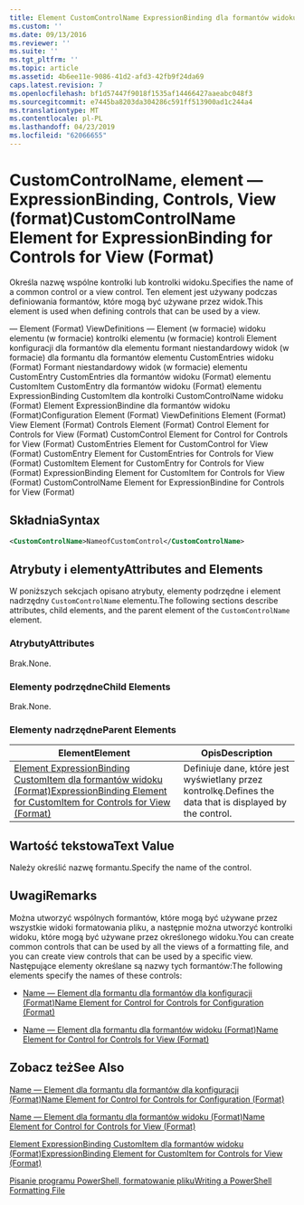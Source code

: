 ```yaml
---
title: Element CustomControlName ExpressionBinding dla formantów widoku (Format) | Dokumentacja firmy Microsoft
ms.custom: ''
ms.date: 09/13/2016
ms.reviewer: ''
ms.suite: ''
ms.tgt_pltfrm: ''
ms.topic: article
ms.assetid: 4b6ee11e-9086-41d2-afd3-42fb9f24da69
caps.latest.revision: 7
ms.openlocfilehash: bf1d57447f9018f1535af14466427aaeabc048f3
ms.sourcegitcommit: e7445ba8203da304286c591ff513900ad1c244a4
ms.translationtype: MT
ms.contentlocale: pl-PL
ms.lasthandoff: 04/23/2019
ms.locfileid: "62066655"
---
```

# <a name="customcontrolname-element-for-expressionbinding-for-controls-for-view-format"></a><span data-ttu-id="55719-102">CustomControlName, element — ExpressionBinding, Controls, View (format)</span><span class="sxs-lookup"><span data-stu-id="55719-102">CustomControlName Element for ExpressionBinding for Controls for View (Format)</span></span>

<span data-ttu-id="55719-103">Określa nazwę wspólne kontrolki lub kontrolki widoku.</span><span class="sxs-lookup"><span data-stu-id="55719-103">Specifies the name of a common control or a view control.</span></span> <span data-ttu-id="55719-104">Ten element jest używany podczas definiowania formantów, które mogą być używane przez widok.</span><span class="sxs-lookup"><span data-stu-id="55719-104">This element is used when defining controls that can be used by a view.</span></span>

<span data-ttu-id="55719-105">— Element (Format) ViewDefinitions — Element (w formacie) widoku elementu (w formacie) kontrolki elementu (w formacie) kontroli Element konfiguracji dla formantów dla elementu formant niestandardowy widok (w formacie) dla formantu dla formantów elementu CustomEntries widoku (Format) Formant niestandardowy widok (w formacie) elementu CustomEntry CustomEntries dla formantów widoku (Format) elementu CustomItem CustomEntry dla formantów widoku (Format) elementu ExpressionBinding CustomItem dla kontrolki CustomControlName widoku (Format) Element ExpressionBindine dla formantów widoku (Format)</span><span class="sxs-lookup"><span data-stu-id="55719-105">Configuration Element (Format) ViewDefinitions Element (Format) View Element (Format) Controls Element (Format) Control Element for Controls for View (Format) CustomControl Element for Control for Controls for View (Format) CustomEntries Element for CustomControl for View (Format) CustomEntry Element for CustomEntries for Controls for View (Format) CustomItem Element for CustomEntry for Controls for View (Format) ExpressionBinding Element for CustomItem for Controls for View (Format) CustomControlName Element for ExpressionBindine for Controls for View (Format)</span></span>

## <a name="syntax"></a><span data-ttu-id="55719-106">Składnia</span><span class="sxs-lookup"><span data-stu-id="55719-106">Syntax</span></span>

```xml
<CustomControlName>NameofCustomControl</CustomControlName>
```

## <a name="attributes-and-elements"></a><span data-ttu-id="55719-107">Atrybuty i elementy</span><span class="sxs-lookup"><span data-stu-id="55719-107">Attributes and Elements</span></span>

<span data-ttu-id="55719-108">W poniższych sekcjach opisano atrybuty, elementy podrzędne i element nadrzędny `CustomControlName` elementu.</span><span class="sxs-lookup"><span data-stu-id="55719-108">The following sections describe attributes, child elements, and the parent element of the `CustomControlName` element.</span></span>

### <a name="attributes"></a><span data-ttu-id="55719-109">Atrybuty</span><span class="sxs-lookup"><span data-stu-id="55719-109">Attributes</span></span>

<span data-ttu-id="55719-110">Brak.</span><span class="sxs-lookup"><span data-stu-id="55719-110">None.</span></span>

### <a name="child-elements"></a><span data-ttu-id="55719-111">Elementy podrzędne</span><span class="sxs-lookup"><span data-stu-id="55719-111">Child Elements</span></span>

<span data-ttu-id="55719-112">Brak.</span><span class="sxs-lookup"><span data-stu-id="55719-112">None.</span></span>

### <a name="parent-elements"></a><span data-ttu-id="55719-113">Elementy nadrzędne</span><span class="sxs-lookup"><span data-stu-id="55719-113">Parent Elements</span></span>

|<span data-ttu-id="55719-114">Element</span><span class="sxs-lookup"><span data-stu-id="55719-114">Element</span></span>|<span data-ttu-id="55719-115">Opis</span><span class="sxs-lookup"><span data-stu-id="55719-115">Description</span></span>|
|-------------|-----------------|
|[<span data-ttu-id="55719-116">Element ExpressionBinding CustomItem dla formantów widoku (Format)</span><span class="sxs-lookup"><span data-stu-id="55719-116">ExpressionBinding Element for CustomItem for Controls for View (Format)</span></span>](./expressionbinding-element-for-customitem-for-controls-for-view-format.md)|<span data-ttu-id="55719-117">Definiuje dane, które jest wyświetlany przez kontrolkę.</span><span class="sxs-lookup"><span data-stu-id="55719-117">Defines the data that is displayed by the control.</span></span>|

## <a name="text-value"></a><span data-ttu-id="55719-118">Wartość tekstowa</span><span class="sxs-lookup"><span data-stu-id="55719-118">Text Value</span></span>

<span data-ttu-id="55719-119">Należy określić nazwę formantu.</span><span class="sxs-lookup"><span data-stu-id="55719-119">Specify the name of the control.</span></span>

## <a name="remarks"></a><span data-ttu-id="55719-120">Uwagi</span><span class="sxs-lookup"><span data-stu-id="55719-120">Remarks</span></span>

<span data-ttu-id="55719-121">Można utworzyć wspólnych formantów, które mogą być używane przez wszystkie widoki formatowania pliku, a następnie można utworzyć kontrolki widoku, które mogą być używane przez określonego widoku.</span><span class="sxs-lookup"><span data-stu-id="55719-121">You can create common controls that can be used by all the views of a formatting file, and you can create view controls that can be used by a specific view.</span></span> <span data-ttu-id="55719-122">Następujące elementy określane są nazwy tych formantów:</span><span class="sxs-lookup"><span data-stu-id="55719-122">The following elements specify the names of these controls:</span></span>

- [<span data-ttu-id="55719-123">Name — Element dla formantu dla formantów dla konfiguracji (Format)</span><span class="sxs-lookup"><span data-stu-id="55719-123">Name Element for Control for Controls for Configuration (Format)</span></span>](./name-element-for-control-for-controls-for-configuration-format.md)

- [<span data-ttu-id="55719-124">Name — Element dla formantu dla formantów widoku (Format)</span><span class="sxs-lookup"><span data-stu-id="55719-124">Name Element for Control for Controls for View (Format)</span></span>](./name-element-for-control-for-controls-for-view-format.md)

## <a name="see-also"></a><span data-ttu-id="55719-125">Zobacz też</span><span class="sxs-lookup"><span data-stu-id="55719-125">See Also</span></span>

[<span data-ttu-id="55719-126">Name — Element dla formantu dla formantów dla konfiguracji (Format)</span><span class="sxs-lookup"><span data-stu-id="55719-126">Name Element for Control for Controls for Configuration (Format)</span></span>](./name-element-for-control-for-controls-for-configuration-format.md)

[<span data-ttu-id="55719-127">Name — Element dla formantu dla formantów widoku (Format)</span><span class="sxs-lookup"><span data-stu-id="55719-127">Name Element for Control for Controls for View (Format)</span></span>](./name-element-for-control-for-controls-for-view-format.md)

[<span data-ttu-id="55719-128">Element ExpressionBinding CustomItem dla formantów widoku (Format)</span><span class="sxs-lookup"><span data-stu-id="55719-128">ExpressionBinding Element for CustomItem for Controls for View (Format)</span></span>](./expressionbinding-element-for-customitem-for-controls-for-view-format.md)

[<span data-ttu-id="55719-129">Pisanie programu PowerShell, formatowanie pliku</span><span class="sxs-lookup"><span data-stu-id="55719-129">Writing a PowerShell Formatting File</span></span>](./writing-a-powershell-formatting-file.md)
